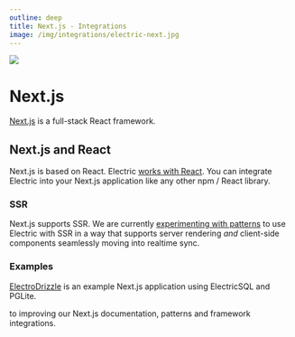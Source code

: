 ```yaml
---
outline: deep
title: Next.js - Integrations
image: /img/integrations/electric-next.jpg
---
```


<script setup>
  import HelpWanted from '/src/components/HelpWanted.vue'
</script>

<img src="/img/integrations/next.svg" class="product-icon" />

# Next.js

[Next.js](https://mobx.js.org) is a full-stack React framework.

## Next.js and React

Next.js is based on React. Electric [works with React](./react). You can integrate Electric into your Next.js application like any other npm / React library.

### SSR

Next.js supports SSR. We are currently [experimenting with patterns](https://github.com/electric-sql/electric/pull/1596) to use Electric with SSR in a way that supports server rendering *and* client-side components seamlessly moving into realtime sync.

### Examples

[ElectroDrizzle](https://github.com/LeonAlvarez/ElectroDrizzle) is an example Next.js application using ElectricSQL and PGLite.

<HelpWanted issue="1596">
  <template v-slot:thing>
    a pull request
  </template>
  <template v-slot:doing>
    open
  </template>
  to improving our Next.js documentation, patterns and framework integrations.
</HelpWanted>
